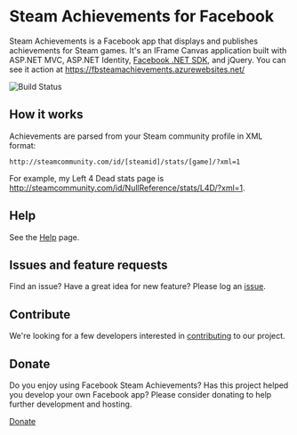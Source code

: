 # Steam Achievements for Facebook

Steam Achievements is a Facebook app that displays and publishes achievements for Steam games. It's an IFrame Canvas application built with ASP.NET MVC, ASP.NET Identity, [Facebook .NET SDK](http://facebooksdk.codeplex.com/), and jQuery. You can see it action at https://fbsteamachievements.azurewebsites.net/

![Build Status](https://ctrlaltdevelopment.visualstudio.com/_apis/public/build/definitions/f243a438-5b3b-4527-9cba-a7cfa6a52995/11/badge)

## How it works
Achievements are parsed from your Steam community profile in XML format:

    http://steamcommunity.com/id/[steamid]/stats/[game]/?xml=1

For example, my Left 4 Dead stats page is http://steamcommunity.com/id/NullReference/stats/L4D/?xml=1.

## Help
See the [Help](https://github.com/jrummell/facebooksteamachievements/wiki/help) page.

## Issues and feature requests
Find an issue? Have a great idea for new feature? Please log an [issue](https://github.com/jrummell/facebooksteamachievements/issues).

## Contribute
We're looking for a few developers interested in [contributing](https://github.com/jrummell/facebooksteamachievements/wiki/develop) to our project.

## Donate
Do you enjoy using Facebook Steam Achievements? Has this project helped you develop your own Facebook app? Please consider donating to help further development and hosting.

[Donate](https://www.paypal.com/cgi-bin/webscr?cmd=_s-xclick&hosted_button_id=PRUM27ABHBHXU)

